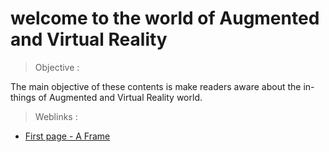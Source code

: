  # welcome to the world of Augmented and Virtual Reality 

> Objective : 

The main objective of these contents is make readers aware about the in-things of Augmented and Virtual Reality world.  

> Weblinks : 
- [First page - A Frame](https://github.com/sarwansingh/AR/blob/master/lectureCode/first.html)






